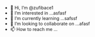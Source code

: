 - 👋 Hi, I’m @zufibace1
- 👀 I’m interested in ...asfasf
- 🌱 I’m currently learning ...safssf
- 💞️ I’m looking to collaborate on ...afasf
- 📫 How to reach me ...

<!---
zufibace1/zufibace1 is a ✨ special ✨ repository because its `README.md` (this file) appears on your GitHub profile.
You can click the Preview link to take a look at your changes.
--->
